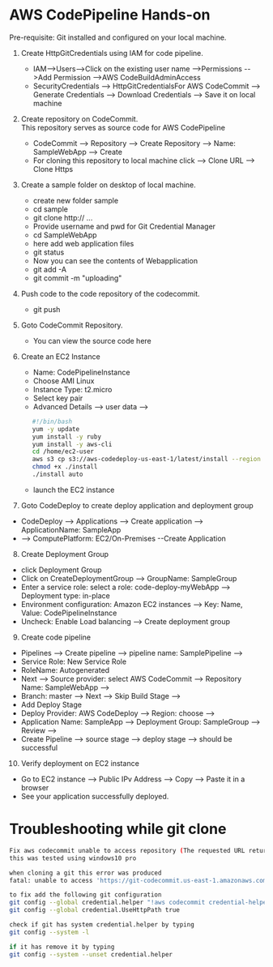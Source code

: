 # AWS CodePipeline Hands-on
Pre-requisite: Git installed and configured on your local machine.<br>
1. Create HttpGitCredentials using IAM for code pipeline.<br>
   - IAM-->Users-->Click on the existing user name -->Permissions -->Add Permission -->AWS CodeBuildAdminAccess<br>
   - SecurityCredentials --> HttpGitCredentialsFor AWS CodeCommit --> Generate Credentials --> Download Credentials --> Save it on local machine <br>

2. Create repository on CodeCommit.<br>
   This repository serves as source code for AWS CodePipeline <br>
   - CodeCommit --> Repository --> Create Repository --> Name: SampleWebApp --> Create <br>
   - For cloning this repository to local machine click --> Clone URL --> Clone Https<br>

3. Create a sample folder on desktop of local machine.<br>
   - create new folder sample<br>
   - cd sample <br>
   - git clone http:// ...<br>
   - Provide username and pwd for Git Credential Manager <br>
   - cd SampleWebApp<br>
   - here add web application files<br>
   - git status<br>
   - Now you can see the contents of Webapplication<br>
   - git add -A<br>
   - git commit -m "uploading"<br>

4. Push code to the code repository of the codecommit.<br>
   - git push <br>

5. Goto CodeCommit Repository.<br>
   - You can view the source code here<br>

6. Create an EC2 Instance <br>
    - Name: CodePipelineInstance<br>
    - Choose AMI Linux<br>
    - Instance Type: t2.micro
    - Select key pair
    - Advanced Details --> user data -->
   ```sh
      #!/bin/bash
      yum -y update
      yum install -y ruby
      yum install -y aws-cli
      cd /home/ec2-user
      aws s3 cp s3://aws-codedeploy-us-east-1/latest/install --region us-east-1
      chmod +x ./install
      ./install auto
   ```
     - launch the EC2 instance<br>

7. Goto CodeDeploy to create deploy application and deployment group<br>
  - CodeDeploy --> Applications --> Create application --> ApplicationName: SampleApp <br>
  - --> ComputePlatform: EC2/On-Premises --Create Application<br>

8. Create Deployment Group<br>
  - click Deployment Group<br>
  - Click on CreateDeploymentGroup --> GroupName: SampleGroup <br>
  - Enter a service role: select a role: code-deploy-myWebApp --> Deployment type: in-place <br>
  - Environment configuration: Amazon EC2 instances --> Key: Name, Value: CodePipelineInstance<br>
  - Uncheck: Enable Load balancing --> Create deployment group <br>

9. Create code pipeline<br>
  - Pipelines --> Create pipeline --> pipeline name: SamplePipeline --><br>
  - Service Role: New Service Role<br>
  - RoleName: Autogenerated<br>
  - Next --> Source provider: select AWS CodeCommit --> Repository Name: SampleWebApp --><br>
  - Branch: master --> Next --> Skip Build Stage --> <br>
  - Add Deploy Stage<br>
  - Deploy Provider: AWS CodeDeploy --> Region: choose --> <br>
  - Application Name: SampleApp --> Deployment Group: SampleGroup --> Review --><br>
  - Create Pipeline --> source stage --> deploy stage --> should be successful<br>

10. Verify deployment on EC2 instance<br>
  - Go to EC2 instance --> Public IPv Address --> Copy --> Paste it in a browser <br>
  - See your application successfully deployed.


# Troubleshooting while git clone
```sh
Fix aws codecommit unable to access repository (The requested URL returned error: 403) in windows
this was tested using windows10 pro

when cloning a git this error was produced
fatal: unable to access 'https://git-codecommit.us-east-1.amazonaws.com/v1/repos/RepositoryName': The requested URL returned error: 403

to fix add the following git configuration
git config --global credential.helper "!aws codecommit credential-helper $@"
git config --global credential.UseHttpPath true

check if git has system credential.helper by typing 
git config --system -l

if it has remove it by typing
git config --system --unset credential.helper
```

